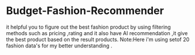 # Budget-Fashion-Recommender
it helpful you to figure out the best fashion product by using filtering methods such as pricing ,rating and it also have AI recommendation ,it give the best product based on the result products. Note:Here i'm using setof 20 fashion data's for my better understanding .
